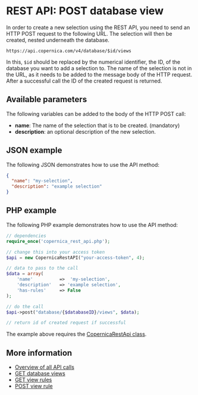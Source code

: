 # REST API: POST database view

In order to create a new selection using the REST API, you need to send 
an HTTP POST request to the following URL. The selection will then be 
created, nested underneath the database.

`https://api.copernica.com/v4/database/$id/views`

In this, `$id` should be replaced by the numerical identifier, the ID, of 
the database you want to add a selection to. The name of the selection 
is not in the URL, as it needs to be added to the message body of the 
HTTP request. After a successful call the ID of the created request is returned.

## Available parameters

The following variables can be added to the body of the HTTP POST call:

- **name**: The name of the selection that is to be created. (mandatory)
- **description**: an optional description of the new selection.
  
## JSON example

The following JSON demonstrates how to use the API method:

```json
{
  "name": "my-selection",
  "description": "example selection"
}
```

## PHP example

The following PHP example demonstrates how to use the API method:

```php
// dependencies
require_once('copernica_rest_api.php');

// change this into your access token
$api = new CopernicaRestAPI("your-access-token", 4);

// data to pass to the call
$data = array(
    'name'          =>  'my-selection',
    'description'	=> 'example selection',
    'has-rules'	    => False
);

// do the call
$api->post("database/{$databaseID}/views", $data);

// return id of created request if successful
```

The example above requires the [CopernicaRestApi class](rest-php).

## More information

- [Overview of all API calls](rest-api)
- [GET database views](rest-get-database-views)
- [GET view rules](rest-get-view-rules)
- [POST view rule](rest-post-view-rules)
